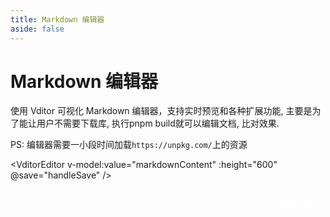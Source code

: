 ```yaml
---
title: Markdown 编辑器
aside: false
---
```


<script setup>
import { ref } from 'vue'
import VditorEditor from './.vitepress/components/VditorEditor.vue'

const markdownContent = ref([
    '# 开始编辑你的 Markdown',
    '',
    '欢迎使用 Vditor 编辑器! ',
    '',
    '## 数学公式支持',
    '',
    '行内公式: $E = mc^2$',
    '',
    '行间公式:',
    '',
    '$$\\begin{bmatrix}',
    'a & b \\\\',
    'c & d',
    '\\end{bmatrix}$$',
    '',
    '## 代码块',
    '',
    '```js',
    'function hello() {',
    '  console.log("Hello, Vditor!");',
    '}',
    '```'
].join('\n'))

const handleSave = (content) => {
  console.log('保存内容:', content)
  // 这里可以实现保存逻辑，比如通过API保存到服务器
}
</script>

# Markdown 编辑器

使用 Vditor 可视化 Markdown 编辑器，支持实时预览和各种扩展功能, 主要是为了能让用户不需要下载库, 执行pnpm build就可以编辑文档, 比对效果.

PS: 编辑器需要一小段时间加载`https://unpkg.com/`上的资源

<VditorEditor
  v-model:value="markdownContent"
  :height="600"
  @save="handleSave"
/>

<div class="action-buttons">
  <button class="save-button" @click="$refs.editor?.save()">保存内容</button>
</div>

<style>
.action-buttons {
  margin-top: 20px;
  display: flex;
  justify-content: flex-end;
}

.save-button {
  background-color: var(--vp-c-brand);
  color: white;
  border: none;
  padding: 8px 16px;
  border-radius: 4px;
  cursor: pointer;
  font-size: 14px;
}

.save-button:hover {
  background-color: var(--vp-c-brand-dark);
}
</style>
